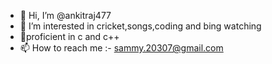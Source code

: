 - 👋 Hi, I’m @ankitraj477
- 👀 I’m interested in cricket,songs,coding and bing watching
- 🌱proficient in c and c++
- 📫 How to reach me :- sammy.20307@gmail.com

<!---
ankitraj477/ankitraj477 is a ✨ special ✨ repository because its `README.md` (this file) appears on your GitHub profile.
You can click the Preview link to take a look at your changes.
--->
